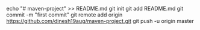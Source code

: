 echo "# maven-project" >> README.md
git init
git add README.md
git commit -m "first commit"
git remote add origin https://github.com/dinesh19aug/maven-project.git
git push -u origin master